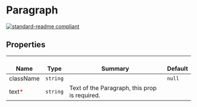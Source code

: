# Paragraph
  [![standard-readme compliant](https://img.shields.io/badge/standard--readme-OK-green.svg?style=flat-square)](https://github.com/RichardLitt/standard-readme)
  

  ## Properties
  | </br>Name | </br>Type | </br>Summary | </br>Default | 
| ---- | ---- | ---- | ---- |
| className | `string` |  | `null` |
| text<font color="red">*</font> | `string` | Text of the Paragraph,  this prop is required. |  |